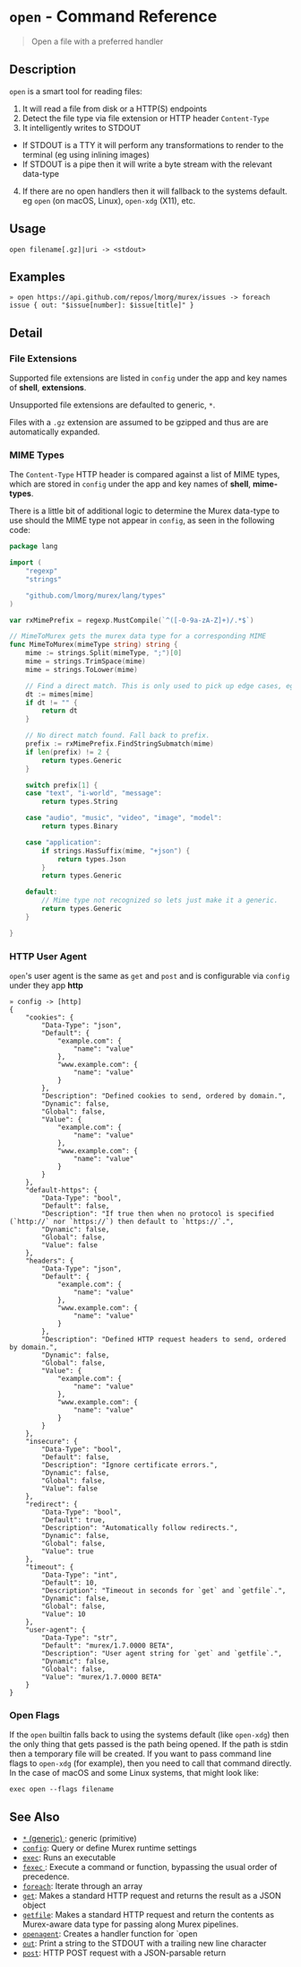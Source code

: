 # `open` - Command Reference

> Open a file with a preferred handler

## Description

`open` is a smart tool for reading files:

1. It will read a file from disk or a HTTP(S) endpoints
2. Detect the file type via file extension or HTTP header `Content-Type`
3. It intelligently writes to STDOUT
  - If STDOUT is a TTY it will perform any transformations to render to the
    terminal (eg using inlining images)
  - If STDOUT is a pipe then it will write a byte stream with the relevant
    data-type
4. If there are no open handlers then it will fallback to the systems default.
   eg `open` (on macOS, Linux), `open-xdg` (X11), etc.

## Usage

    open filename[.gz]|uri -> <stdout>

## Examples

    » open https://api.github.com/repos/lmorg/murex/issues -> foreach issue { out: "$issue[number]: $issue[title]" }

## Detail

### File Extensions

Supported file extensions are listed in `config` under the app and key names of
**shell**, **extensions**.

Unsupported file extensions are defaulted to generic, `*`.

Files with a `.gz` extension are assumed to be gzipped and thus are are
automatically expanded.

### MIME Types

The `Content-Type` HTTP header is compared against a list of MIME types, which
are stored in `config` under the app and key names of **shell**, **mime-types**.

There is a little bit of additional logic to determine the Murex data-type to
use should the MIME type not appear in `config`, as seen in the following code:

```go
package lang

import (
	"regexp"
	"strings"

	"github.com/lmorg/murex/lang/types"
)

var rxMimePrefix = regexp.MustCompile(`^([-0-9a-zA-Z]+)/.*$`)

// MimeToMurex gets the murex data type for a corresponding MIME
func MimeToMurex(mimeType string) string {
	mime := strings.Split(mimeType, ";")[0]
	mime = strings.TrimSpace(mime)
	mime = strings.ToLower(mime)

	// Find a direct match. This is only used to pick up edge cases, eg text files used as images.
	dt := mimes[mime]
	if dt != "" {
		return dt
	}

	// No direct match found. Fall back to prefix.
	prefix := rxMimePrefix.FindStringSubmatch(mime)
	if len(prefix) != 2 {
		return types.Generic
	}

	switch prefix[1] {
	case "text", "i-world", "message":
		return types.String

	case "audio", "music", "video", "image", "model":
		return types.Binary

	case "application":
		if strings.HasSuffix(mime, "+json") {
			return types.Json
		}
		return types.Generic

	default:
		// Mime type not recognized so lets just make it a generic.
		return types.Generic
	}

}
```

### HTTP User Agent

`open`'s user agent is the same as `get` and `post` and is configurable via
`config` under they app **http**

    » config -> [http]
    {
        "cookies": {
            "Data-Type": "json",
            "Default": {
                "example.com": {
                    "name": "value"
                },
                "www.example.com": {
                    "name": "value"
                }
            },
            "Description": "Defined cookies to send, ordered by domain.",
            "Dynamic": false,
            "Global": false,
            "Value": {
                "example.com": {
                    "name": "value"
                },
                "www.example.com": {
                    "name": "value"
                }
            }
        },
        "default-https": {
            "Data-Type": "bool",
            "Default": false,
            "Description": "If true then when no protocol is specified (`http://` nor `https://`) then default to `https://`.",
            "Dynamic": false,
            "Global": false,
            "Value": false
        },
        "headers": {
            "Data-Type": "json",
            "Default": {
                "example.com": {
                    "name": "value"
                },
                "www.example.com": {
                    "name": "value"
                }
            },
            "Description": "Defined HTTP request headers to send, ordered by domain.",
            "Dynamic": false,
            "Global": false,
            "Value": {
                "example.com": {
                    "name": "value"
                },
                "www.example.com": {
                    "name": "value"
                }
            }
        },
        "insecure": {
            "Data-Type": "bool",
            "Default": false,
            "Description": "Ignore certificate errors.",
            "Dynamic": false,
            "Global": false,
            "Value": false
        },
        "redirect": {
            "Data-Type": "bool",
            "Default": true,
            "Description": "Automatically follow redirects.",
            "Dynamic": false,
            "Global": false,
            "Value": true
        },
        "timeout": {
            "Data-Type": "int",
            "Default": 10,
            "Description": "Timeout in seconds for `get` and `getfile`.",
            "Dynamic": false,
            "Global": false,
            "Value": 10
        },
        "user-agent": {
            "Data-Type": "str",
            "Default": "murex/1.7.0000 BETA",
            "Description": "User agent string for `get` and `getfile`.",
            "Dynamic": false,
            "Global": false,
            "Value": "murex/1.7.0000 BETA"
        }
    }
    
### Open Flags

If the `open` builtin falls back to using the systems default (like `open-xdg`)
then the only thing that gets passed is the path being opened. If the path is
stdin then a temporary file will be created. If you want to pass command line
flags to `open-xdg` (for example), then you need to call that command directly.
In the case of macOS and some Linux systems, that might look like:

    exec open --flags filename

## See Also

* [`*` (generic) ](../types/generic.md):
  generic (primitive)
* [`config`](../commands/config.md):
  Query or define Murex runtime settings
* [`exec`](../commands/exec.md):
  Runs an executable
* [`fexec` ](../commands/fexec.md):
  Execute a command or function, bypassing the usual order of precedence.
* [`foreach`](../commands/foreach.md):
  Iterate through an array
* [`get`](../commands/get.md):
  Makes a standard HTTP request and returns the result as a JSON object
* [`getfile`](../commands/getfile.md):
  Makes a standard HTTP request and return the contents as Murex-aware data type for passing along Murex pipelines.
* [`openagent`](../commands/openagent.md):
  Creates a handler function for `open
* [`out`](../commands/out.md):
  Print a string to the STDOUT with a trailing new line character
* [`post`](../commands/post.md):
  HTTP POST request with a JSON-parsable return